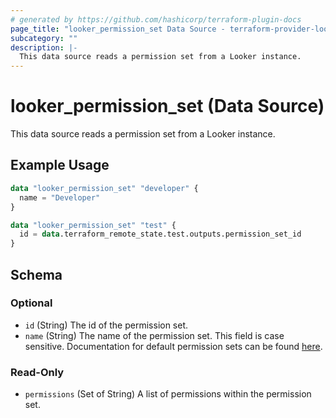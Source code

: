 ```yaml
---
# generated by https://github.com/hashicorp/terraform-plugin-docs
page_title: "looker_permission_set Data Source - terraform-provider-looker"
subcategory: ""
description: |-
  This data source reads a permission set from a Looker instance.
---
```


# looker_permission_set (Data Source)

This data source reads a permission set from a Looker instance.

## Example Usage

```terraform
data "looker_permission_set" "developer" {
  name = "Developer"
}

data "looker_permission_set" "test" {
  id = data.terraform_remote_state.test.outputs.permission_set_id
}
```

<!-- schema generated by tfplugindocs -->
## Schema

### Optional

- `id` (String) The id of the permission set.
- `name` (String) The name of the permission set. This field is case sensitive. Documentation for default permission sets can be found [here](https://docs.looker.com/admin-options/settings/roles#permission_sets).

### Read-Only

- `permissions` (Set of String) A list of permissions within the permission set.


